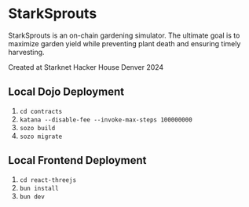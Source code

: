 # StarkSprouts

StarkSprouts is an on-chain gardening simulator. The ultimate goal is to maximize garden yield while preventing plant death and ensuring timely harvesting.

Created at Starknet Hacker House Denver 2024


## Local Dojo Deployment 

1. ``` cd contracts ```
2. ``` katana --disable-fee --invoke-max-steps 100000000 ```
3. ``` sozo build ```
4. ``` sozo migrate ```

## Local Frontend Deployment 

1. ``` cd react-threejs ```
2. ``` bun install ```
3. ``` bun dev ```

   
